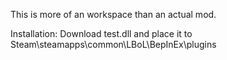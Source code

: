 This is more of an workspace than an actual mod.

Installation: Download test.dll and place it to Steam\steamapps\common\LBoL\BepInEx\plugins
